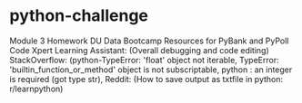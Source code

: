 # python-challenge
Module 3 Homework DU Data Bootcamp
Resources for PyBank and PyPoll Code
Xpert Learning Assistant: (Overall debugging and code editing)
StackOverflow: (python-TypeError: 'float' object not iterable, TypeError: 'builtin_function_or_method' object is not subscriptable,
python : an integer is required (got type str), 
Reddit: (How to save output as txtfile in python: r/learnpython)
